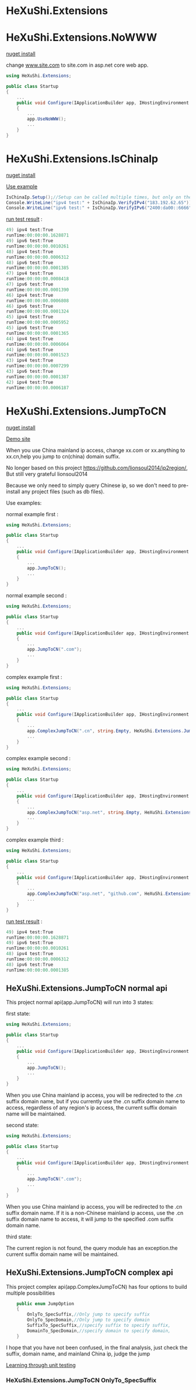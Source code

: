 # HeXuShi.Extensions


# HeXuShi.Extensions.NoWWW
[nuget install](https://www.nuget.org/packages/HeXuShi.Extensions.NoWWW/)

change www.site.com to site.com in asp.net core web app.

```csharp
using HeXuShi.Extensions;

public class Startup
{
    ...
    public void Configure(IApplicationBuilder app, IHostingEnvironment env)
    {
        ...
        app.UseNoWWW();
        ...
    }
}
```

# HeXuShi.Extensions.IsChinaIp

[nuget install](https://www.nuget.org/packages/HeXuShi.Extensions.IsChinaIp/)

[Use example](https://github.com/HeXuShi/HeXuShi.Extensions/blob/master/sample/TestChinaIp/Program.cs)

```csharp
IsChinaIp.Setup();//Setup can be called multiple times, but only on the first initialization
Console.WriteLine("ipv4 test:" + IsChinaIp.VerifyIPv4("183.192.62.65"));
Console.WriteLine("ipv6 test:" + IsChinaIp.VerifyIPv6("2400:da00::6666"));
```

[run test result](https://github.com/HeXuShi/HeXuShi.Extensions/blob/master/isChinaIp_runTestResult.md) :

```powershell
49) ipv4 test:True
runTime:00:00:00.1628871
49) ipv6 test:True
runTime:00:00:00.0010261
48) ipv4 test:True
runTime:00:00:00.0006312
48) ipv6 test:True
runTime:00:00:00.0001385
47) ipv4 test:True
runTime:00:00:00.0008418
47) ipv6 test:True
runTime:00:00:00.0001390
46) ipv4 test:True
runTime:00:00:00.0006808
46) ipv6 test:True
runTime:00:00:00.0001324
45) ipv4 test:True
runTime:00:00:00.0005952
45) ipv6 test:True
runTime:00:00:00.0001365
44) ipv4 test:True
runTime:00:00:00.0006064
44) ipv6 test:True
runTime:00:00:00.0001523
43) ipv4 test:True
runTime:00:00:00.0007299
43) ipv6 test:True
runTime:00:00:00.0001387
42) ipv4 test:True
runTime:00:00:00.0006187
```

# HeXuShi.Extensions.JumpToCN
[nuget install](https://www.nuget.org/packages/HeXuShi.Extensions.JumpToCN/)

[Demo site](http://jumptotest.killsb.com)

When you use China mainland ip access, change xx.com or xx.anything to xx.cn,help you jump to cn(china) domain suffix.


No longer based on this project https://github.com/lionsoul2014/ip2region/, But still very grateful lionsoul2014

Because we only need to simply query Chinese ip, so we don't need to pre-install any project files (such as db files).


Use examples:

normal example first :

```csharp
using HeXuShi.Extensions;

public class Startup
{
    ...
    public void Configure(IApplicationBuilder app, IHostingEnvironment env)
    {
        ...
        app.JumpToCN();
        ...
    }
}
```

normal example second :

```csharp
using HeXuShi.Extensions;

public class Startup
{
    ...
    public void Configure(IApplicationBuilder app, IHostingEnvironment env)
    {
        ...
        app.JumpToCN(".com");
        ...
    }
}
```

complex example first :

```csharp
using HeXuShi.Extensions;

public class Startup
{
    ...
    public void Configure(IApplicationBuilder app, IHostingEnvironment env)
    {
        ...
        app.ComplexJumpToCN(".cn", string.Empty, HeXuShi.Extensions.JumpOption.OnlyTo_SpecSuffix);
        ...
    }
}
```

complex example second :

```csharp
using HeXuShi.Extensions;

public class Startup
{
    ...
    public void Configure(IApplicationBuilder app, IHostingEnvironment env)
    {
        ...
        app.ComplexJumpToCN("asp.net", string.Empty, HeXuShi.Extensions.JumpOption.OnlyTo_SpecDomain);
        ...
    }
}
```
complex example third :

```csharp
using HeXuShi.Extensions;

public class Startup
{
    ...
    public void Configure(IApplicationBuilder app, IHostingEnvironment env)
    {
        ...
        app.ComplexJumpToCN("asp.net", "github.com", HeXuShi.Extensions.JumpOption.DomainTo_SpecDomain);
        ...
    }
}
```

[run test result](https://github.com/HeXuShi/HeXuShi.Extensions/blob/master/isChinaIp_runTestResult.md) :

```powershell
49) ipv4 test:True
runTime:00:00:00.1628871
49) ipv6 test:True
runTime:00:00:00.0010261
48) ipv4 test:True
runTime:00:00:00.0006312
48) ipv6 test:True
runTime:00:00:00.0001385
```
## HeXuShi.Extensions.JumpToCN normal api

This project normal api(app.JumpToCN) will run into 3 states:

first state:

```csharp
using HeXuShi.Extensions;

public class Startup
{
    ...
    public void Configure(IApplicationBuilder app, IHostingEnvironment env)
    {
        ...
        app.JumpToCN();
        ...
    }
}
```

When you use China mainland ip access, you will be redirected to the .cn suffix domain name, but if you currently use the .cn suffix domain name to access, regardless of any region's ip access, the current suffix domain name will be maintained.

second state:


```csharp
using HeXuShi.Extensions;

public class Startup
{
    ...
    public void Configure(IApplicationBuilder app, IHostingEnvironment env)
    {
        ...
        app.JumpToCN(".com");
        ...
    }
}
```

When you use China mainland ip access, you will be redirected to the .cn suffix domain name. If it is a non-Chinese mainland ip access, use the .cn suffix domain name to access, it will jump to the specified .com suffix domain name.

third state:

The current region is not found, the query module has an exception.the current suffix domain name will be maintained.

## HeXuShi.Extensions.JumpToCN complex api

This project complex api(app.ComplexJumpToCN) has four options to build multiple possibilities

```csharp
    public enum JumpOption
    {
        OnlyTo_SpecSuffix,//Only jump to specify suffix
        OnlyTo_SpecDomain,//Only jump to specify domain
        SuffixTo_SpecSuffix,//specify suffix to specify suffix,
        DomainTo_SpecDomain,//specify domain to specify domain,
    }
```

I hope that you have not been confused, in the final analysis, just check the suffix, domain name, and mainland China ip, judge the jump

[Learning through unit testing](https://github.com/HeXuShi/HeXuShi.Extensions/blob/master/Tests/JumpToCNTests/TestJumpToHandleRequest.cs)

### HeXuShi.Extensions.JumpToCN OnlyTo_SpecSuffix

